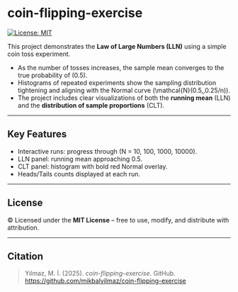 # coin-flipping-exercise  
[![License: MIT](https://img.shields.io/badge/License-MIT-yellow.svg)](LICENSE)  

This project demonstrates the **Law of Large Numbers (LLN)** using a simple coin toss experiment.  

- As the number of tosses increases, the sample mean converges to the true probability of \(0.5\).  
- Histograms of repeated experiments show the sampling distribution tightening and aligning with the Normal curve \(\mathcal{N}(0.5,\,0.25/n)\).  
- The project includes clear visualizations of both the **running mean** (LLN) and the **distribution of sample proportions** (CLT).  

---

## Key Features
- Interactive runs: progress through \(N = 10, 100, 1000, 10000\).  
- LLN panel: running mean approaching 0.5.  
- CLT panel: histogram with bold red Normal overlay.  
- Heads/Tails counts displayed at each run.  

---

## License
© Licensed under the **MIT License** – free to use, modify, and distribute with attribution.  

---

## Citation
> Yılmaz, M. İ. (2025). *coin-flipping-exercise*. GitHub. https://github.com/mikbalyilmaz/coin-flipping-exercise
